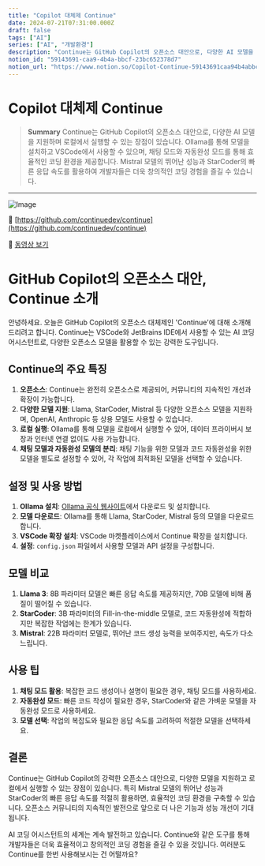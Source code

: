 ```yaml
---
title: "Copilot 대체제 Continue"
date: 2024-07-21T07:31:00.000Z
draft: false
tags: ["AI"]
series: ["AI", "개발환경"]
description: "Continue는 GitHub Copilot의 오픈소스 대안으로, 다양한 AI 모델을 지원하며 로컬에서 실행할 수 있는 장점이 있습니다. Ollama를 통해 모델을 설치하고 VSCode에서 사용할 수 있으며, 채팅 모드와 자동완성 모드를 통해 효율적인 코딩 환경을 제공합니다. Mistral 모델의 뛰어난 성능과 StarCoder의 빠른 응답 속도를 활용하여 개발자들은 더욱 창의적인 코딩 경험을 즐길 수 있습니다."
notion_id: "59143691-caa9-4b4a-bbcf-23bc652378d7"
notion_url: "https://www.notion.so/Copilot-Continue-59143691caa94b4abbcf23bc652378d7"
---
```


# Copilot 대체제 Continue

> **Summary**
> Continue는 GitHub Copilot의 오픈소스 대안으로, 다양한 AI 모델을 지원하며 로컬에서 실행할 수 있는 장점이 있습니다. Ollama를 통해 모델을 설치하고 VSCode에서 사용할 수 있으며, 채팅 모드와 자동완성 모드를 통해 효율적인 코딩 환경을 제공합니다. Mistral 모델의 뛰어난 성능과 StarCoder의 빠른 응답 속도를 활용하여 개발자들은 더욱 창의적인 코딩 경험을 즐길 수 있습니다.

---

![Image](https://prod-files-secure.s3.us-west-2.amazonaws.com/09ccd4d5-876c-4bba-bbdf-cc77a0a11257/1a6f04f6-fe1f-4953-93a0-a79e92626dd2/Untitled.png?X-Amz-Algorithm=AWS4-HMAC-SHA256&X-Amz-Content-Sha256=UNSIGNED-PAYLOAD&X-Amz-Credential=ASIAZI2LB4662NODFJFN%2F20250724%2Fus-west-2%2Fs3%2Faws4_request&X-Amz-Date=20250724T115611Z&X-Amz-Expires=3600&X-Amz-Security-Token=IQoJb3JpZ2luX2VjEAMaCXVzLXdlc3QtMiJHMEUCICjuNNQ7rcBO0xRA7WgAZP8vCJY94wp6onnCu%2BQ92kcKAiEAzh4%2FkWzR%2BHkCU9r8jIn%2BB%2FtkGm%2FYHSLd2TD09PdqSBAq%2FwMILBAAGgw2Mzc0MjMxODM4MDUiDJbibYhG2ZV4wrjkkircAxQENS%2BWRA9r%2FYJJJ2UTJ%2BV0dRz%2FWKyYaS2HTcDmlPjXHquNtZdItbQ7zCaU2lDzDBraP4SMZh3GbILxumjtluSUg8HG6B%2BDEsXxrW5WMIrGMfRVs5y%2FpjEufsWeXhQhSXUCN%2BQ1g%2FieRA9q%2BCRkyFotAI3UcAGAlxaGmsgQ0An%2FLFqxHCLGOw1V3lk4sYOSaH%2BHcTyGzZlAYOB44k4B3BYupWc%2Bc%2BIFmdXQwoS%2BZHWQZ%2BZ8%2B%2F8fYID%2FrLtEMHMDm1HiN0Baa2zFdBj82V%2FhzFHrPgKAAY0zsKzCNDiNKdvSrbu2nj3uQHXV1Hrdrs%2ByVdHCmoPdCRTlUiYLYmlkJVzp%2BniUY6e53lnrDl6szdIJ5pqlEPWCP%2By1%2FqFpI%2Biki2MKFFlWSUwdvFNDag%2BtpCATJPlE1mgfB%2B9Xf2FS8EI0pstexybFk%2B7zlr%2BLSFyQRINOc5pkZ2kHr39Svcv3leAv4Bm0D8Yki3sI0DJuqQh3xw5MnEcOwb21aOkiQatRB6RNttPS4EskKFoXF3mYT%2B7AYd21JGRfFRANkYURjzKDscv2%2BmTnRDtJo%2FLZBRprQeadLGY0yjx6BimpZZ9miiPi8lYdw95%2BwXuX84JShZkRhOhGW6eU4p7ujC84MKSbiMQGOqUBqMbv0NQvEk9IHx7ezZxnrwy2yI%2Fq4SeHXFzDh5q4W2A248jcQfzAtGjhLfA8Ol195%2Bn%2FEswEaYsGW1Ru0EUgy2S1oGm1fUFv3eR6E9n2sgKxQ%2BGy%2F4N1vPAad3WZuiqmCm51xFkG1CdulKwwfOFHdJbj9eby2QJXNd1z9KM%2FIrNOS5tea4pnIhvrlwGKbtwRFhGWY%2BDl6L7aJExUgBkV7BRf9mQr&X-Amz-Signature=322478abf2bc9dbcd6833a9eba393403eacd4bbc77820c4d3ca44da63cae99fe&X-Amz-SignedHeaders=host&x-amz-checksum-mode=ENABLED&x-id=GetObject)

🔗 [https://github.com/continuedev/continue](https://github.com/continuedev/continue)

🎥 [동영상 보기](https://www.youtube.com/watch?v=6whYBs6u-tA)

# GitHub Copilot의 오픈소스 대안, Continue 소개

안녕하세요. 오늘은 GitHub Copilot의 오픈소스 대체제인 'Continue'에 대해 소개해드리려고 합니다. Continue는 VSCode와 JetBrains IDE에서 사용할 수 있는 AI 코딩 어시스턴트로, 다양한 오픈소스 모델을 활용할 수 있는 강력한 도구입니다.

## Continue의 주요 특징

1. **오픈소스**: Continue는 완전히 오픈소스로 제공되어, 커뮤니티의 지속적인 개선과 확장이 가능합니다.
1. **다양한 모델 지원**: Llama, StarCoder, Mistral 등 다양한 오픈소스 모델을 지원하며, OpenAI, Anthropic 등 상용 모델도 사용할 수 있습니다.
1. **로컬 실행**: Ollama를 통해 모델을 로컬에서 실행할 수 있어, 데이터 프라이버시 보장과 인터넷 연결 없이도 사용 가능합니다.
1. **채팅 모델과 자동완성 모델의 분리**: 채팅 기능을 위한 모델과 코드 자동완성을 위한 모델을 별도로 설정할 수 있어, 각 작업에 최적화된 모델을 선택할 수 있습니다.
## 설정 및 사용 방법

1. **Ollama 설치**: [Ollama 공식 웹사이트](https://ollama.ai/)에서 다운로드 및 설치합니다.
1. **모델 다운로드**: Ollama를 통해 Llama, StarCoder, Mistral 등의 모델을 다운로드합니다.
1. **VSCode 확장 설치**: VSCode 마켓플레이스에서 Continue 확장을 설치합니다.
1. **설정**: `config.json` 파일에서 사용할 모델과 API 설정을 구성합니다.
## 모델 비교

1. **Llama 3**: 8B 파라미터 모델은 빠른 응답 속도를 제공하지만, 70B 모델에 비해 품질이 떨어질 수 있습니다.
1. **StarCoder**: 3B 파라미터의 Fill-in-the-middle 모델로, 코드 자동완성에 적합하지만 복잡한 작업에는 한계가 있습니다.
1. **Mistral**: 22B 파라미터 모델로, 뛰어난 코드 생성 능력을 보여주지만, 속도가 다소 느립니다.
## 사용 팁

1. **채팅 모드 활용**: 복잡한 코드 생성이나 설명이 필요한 경우, 채팅 모드를 사용하세요.
1. **자동완성 모드**: 빠른 코드 작성이 필요한 경우, StarCoder와 같은 가벼운 모델을 자동완성 모드로 사용하세요.
1. **모델 선택**: 작업의 복잡도와 필요한 응답 속도를 고려하여 적절한 모델을 선택하세요.
## 결론

Continue는 GitHub Copilot의 강력한 오픈소스 대안으로, 다양한 모델을 지원하고 로컬에서 실행할 수 있는 장점이 있습니다. 특히 Mistral 모델의 뛰어난 성능과 StarCoder의 빠른 응답 속도를 적절히 활용하면, 효율적인 코딩 환경을 구축할 수 있습니다. 오픈소스 커뮤니티의 지속적인 발전으로 앞으로 더 나은 기능과 성능 개선이 기대됩니다.

AI 코딩 어시스턴트의 세계는 계속 발전하고 있습니다. Continue와 같은 도구를 통해 개발자들은 더욱 효율적이고 창의적인 코딩 경험을 즐길 수 있을 것입니다. 여러분도 Continue를 한번 사용해보시는 건 어떨까요?

